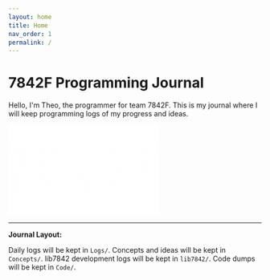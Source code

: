 ```yaml
---
layout: home
title: Home
nav_order: 1
permalink: /
---
```


# 7842F Programming Journal

Hello, I'm Theo, the programmer for team 7842F. This is my journal where I will keep programming logs of my progress and ideas.

<img src="assets/images/7842FLogo-632x356-600x356.png" width="300" height="178" />

---

**Journal Layout:**

Daily logs will be kept in `Logs/`.
Concepts and ideas will be kept in `Concepts/`.
lib7842 development logs will be kept in `lib7842/`.
Code dumps will be kept in `Code/`.



